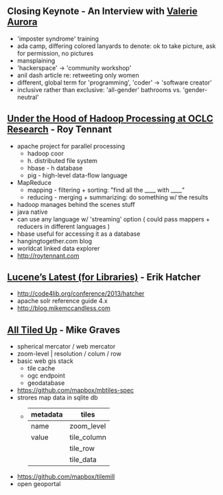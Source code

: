 
Closing Keynote - An Interview with [Valerie Aurora]
----------------------------------------------------
* 'imposter syndrome' training
* ada camp, differing colored lanyards to denote: ok to take picture, ask for permission, no pictures
* mansplaining
* 'hackerspace' -> 'community workshop'
* anil dash article re: retweeting only women
* different, global term for 'programming', 'coder' -> 'software creator'
* inclusive rather than exclusive: 'all-gender' bathrooms vs. 'gender-neutral'

[Under the Hood of Hadoop Processing at OCLC Research] - Roy Tennant
--------------------------------------------------------------------
* apache project for parallel processing
    * hadoop coor
    * h. distributed file system
    * hbase - h database
    * pig - high-level data-flow language
* MapReduce
    * mapping - filtering + sorting: "find all the ____ with ____"
    * reducing - merging + summarizing: do something w/ the results
* hadoop manages behind the scenes stuff
* java native
* can use any language w/ 'streaming' option ( could pass mappers + reducers in different languages )
* hbase useful for accessing it as a database
* hangingtogether.com blog
* worldcat linked data explorer
* http://roytennant.com

[Lucene’s Latest (for Libraries)] - Erik Hatcher
------------------------------------------------
* http://code4lib.org/conference/2013/hatcher
* apache solr reference guide 4.x
* http://blog.mikemccandless.com

[All Tiled Up] - Mike Graves
----------------------------
* spherical mercator / web mercator
* zoom-level | resolution / colum / row
* basic web gis stack
    * tile cache
    * ogc endpoint
    * geodatabase
* https://github.com/mapbox/mbtiles-spec
* strores map data in sqlite db
    * metadata   | tiles
      -----------|-------------
      name       | zoom_level
      value      | tile_column
                 | tile_row
                 | tile_data
* https://github.com/mapbox/tilemill
* open geoportal


[Valerie Aurora]: http://blog.valerieaurora.org/
[Under the Hood of Hadoop Processing at OCLC Research]: http://code4lib.org/conference/2014/tennant
[Lucene’s Latest (for Libraries)]: http://code4lib.org/conference/2014/hatcher
[All Tiled Up]: http://code4lib.org/conference/2014/graves
